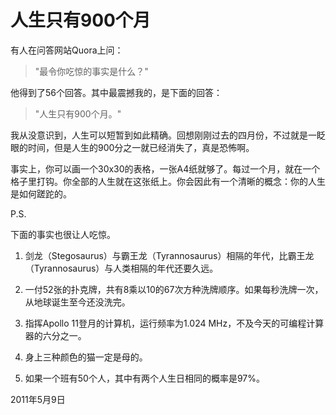 # 人生只有900个月

有人在问答网站Quora上问：

> "最令你吃惊的事实是什么？"

他得到了56个回答。其中最震撼我的，是下面的回答：

> "人生只有900个月。"

我从没意识到，人生可以短暂到如此精确。回想刚刚过去的四月份，不过就是一眨眼的时间，但是人生的900分之一就已经消失了，真是恐怖啊。

事实上，你可以画一个30x30的表格，一张A4纸就够了。每过一个月，就在一个格子里打钩。你全部的人生就在这张纸上。你会因此有一个清晰的概念：你的人生是如何蹉跎的。

P.S.

下面的事实也很让人吃惊。

1. 剑龙（Stegosaurus）与霸王龙（Tyrannosaurus）相隔的年代，比霸王龙（Tyrannosaurus）与人类相隔的年代还要久远。

2. 一付52张的扑克牌，共有8乘以10的67次方种洗牌顺序。如果每秒洗牌一次，从地球诞生至今还没洗完。

3. 指挥Apollo 11登月的计算机，运行频率为1.024 MHz，不及今天的可编程计算器的六分之一。

4. 身上三种颜色的猫一定是母的。

5. 如果一个班有50个人，其中有两个人生日相同的概率是97%。

2011年5月9日
